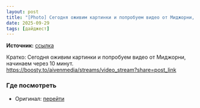 ```yaml
---
layout: post
title: "[Photo] Сегодня оживим картинки и попробуем видео от Миджорни, начинаем через 10 минут.https:/ [...]"
date: 2025-09-29
tags: [дайджест]
---
```


**Источник:** [ссылка](https://t.me/videodengi_chat/11406)

Кратко: Сегодня оживим картинки и попробуем видео от Миджорни, начинаем через 10 минут.
https://boosty.to/aivenmedia/streams/video_stream?share=post_link

### Где посмотреть
- Оригинал: [перейти]({link})
